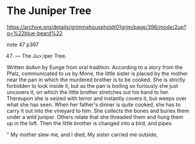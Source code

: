 # The Juniper Tree


https://archive.org/details/grimmshouseholdt01grim/page/396/mode/2up?q=%22blue-beard%22

note 47 p397

47. — The Ju>;iper Tree.

Written doAvn by Eunge from oral tradition. According to a story from the Pfalz, communicated to us by Mone, the little sister is placed by the mother near the pan in which the murdered brother is to be cooked. She is strictly forbidden to look inside it, but as the pan is boiling so furiously she just uncovers it, on which the little brother stretches out his hand to her. Thereupon she is seized with terror and instantly covers it, but weeps over what she has seen. When her father's dinner is quite cooked, she has to carry it out into the vineyard to him. She collects the bones and buries them under a wild juniper. Others relate that she threaded them and hung them up in the loft. Then the little brother is changed into a bird, and pipes

" My mother slew me, and I died, My sister carried me outside,
